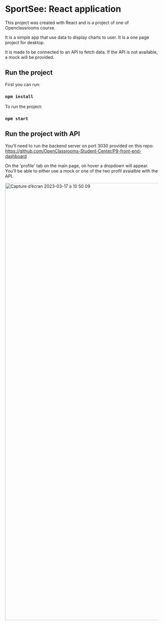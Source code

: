 # SportSee: React application

This project was created with React and is a project of one of Openclassrooms course.

It is a simple app that use data to display charts to user. It is a one page project for desktop.

It is made to be connected to an API to fetch data. If the API is not available, a mock will be provided.

## Run the project

First you can run:

### `npm install`

To run the project:

### `npm start`

## Run the project with API

You'll need to run the backend server on port 3030 provided on this repo: https://github.com/OpenClassrooms-Student-Center/P9-front-end-dashboard

On the 'profile' tab on the main page, on hover a dropdown will appear. You'll be able to either use a mock or one of the two profil avaialble with the API.

<img width="1427" alt="Capture d’écran 2023-03-17 à 10 50 09" src="https://user-images.githubusercontent.com/76947043/225870934-5873fc69-03c4-4769-b5a6-9067509f4f6b.png">
